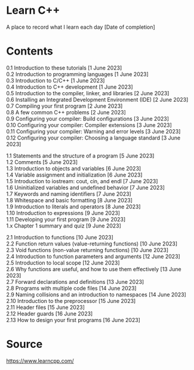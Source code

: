 # Learn C++
A place to record what I learn each day [Date of completion]

# Contents
0.1 Introduction to these tutorials [1 June 2023]   
0.2 Introduction to programming languages [1 June 2023]  
0.3 Introduction to C/C++ [1 June 2023]  
0.4 Introduction to C++ development [1 June 2023]  
0.5 Introduction to the compiler, linker, and libraries [2 June 2023]  
0.6 Installing an Integrated Development Environment (IDE) [2 June 2023]  
0.7 Compiling your first program [2 June 2023]  
0.8 A few common C++ problems [2 June 2023]  
0.9 Configuring your compiler: Build configurations [3 June 2023]  
0.10 Configuring your compiler: Compiler extensions [3 June 2023]  
0.11 Configuring your compiler: Warning and error levels [3 June 2023]  
0.12 Configuring your compiler: Choosing a language standard [3 June 2023]  

1.1 Statements and the structure of a program [5 June 2023]  
1.2 Comments [5 June 2023]  
1.3 Introduction to objects and variables [6 June 2023]  
1.4 Variable assignment and initialization [6 June 2023]  
1.5 Introduction to iostream: cout, cin, and endl [7 June 2023]  
1.6 Uninitialized variables and undefined behavior [7 June 2023]  
1.7 Keywords and naming identifiers [7 June 2023]  
1.8 Whitespace and basic formatting [8 June 2023]  
1.9 Introduction to literals and operators [8 June 2023]  
1.10 Introduction to expressions [9 June 2023]  
1.11 Developing your first program [9 June 2023]  
1.x Chapter 1 summary and quiz [9 June 2023]  

2.1 Introduction to functions [10 June 2023]  
2.2 Function return values (value-returning functions) [10 June 2023]  
2.3 Void functions (non-value returning functions) [10 June 2023]  
2.4 Introduction to function parameters and arguments [12 June 2023]  
2.5 Introduction to local scope [12 June 2023]  
2.6 Why functions are useful, and how to use them effectively [13 June 2023]  
2.7 Forward declarations and definitions [13 June 2023]  
2.8 Programs with multiple code files [14 June 2023]  
2.9 Naming collisions and an introduction to namespaces [14 June 2023]  
2.10 Introduction to the preprocessor [15 June 2023]  
2.11 Header files [15 June 2023]  
2.12 Header guards [16 June 2023]  
2.13 How to design your first programs [16 June 2023]  

# Source
https://www.learncpp.com/